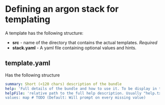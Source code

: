 # Defining an argon stack for templating

A template has the following structure:

* **src** - name of the directory that contains the actual templates. _Required_
* **stack.yaml** - A yaml file containing optional values and hints.

## template.yaml

Has the following structure

```yaml
summary: Short (<120 chars) description of the bundle
help: 'Full details of the bundle and how to use it. To be display in the same manner as `man` pages. Cannot use with `helpFile`. Set a map of `file: filename` to use a file name in the bundle's root instead.'
helpFile: 'relative path to the full help description. Usually "help.txt"
values: map # TODO (Default: Will prompt on every missing value)
``` 

